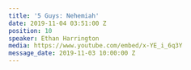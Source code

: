 ```yaml
---
title: '5 Guys: Nehemiah'
date: 2019-11-04 03:51:00 Z
position: 10
speaker: Ethan Harrington
media: https://www.youtube.com/embed/x-YE_i_6q3Y
message_date: 2019-11-03 10:00:00 Z
---
```


